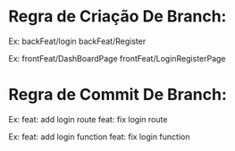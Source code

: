 
# Regra de Criação De Branch: 

 Ex: backFeat/login
     backFeat/Register
 
 Ex: frontFeat/DashBoardPage
     frontFeat/LoginRegisterPage
     
     
# Regra de Commit De Branch:

Ex: feat: add login route
    feat: fix login route

Ex: feat: add login function
    feat: fix login function
 
